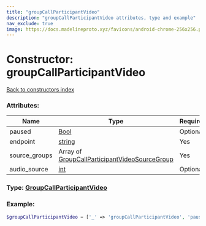 ```yaml
---
title: "groupCallParticipantVideo"
description: "groupCallParticipantVideo attributes, type and example"
nav_exclude: true
image: https://docs.madelineproto.xyz/favicons/android-chrome-256x256.png
---
```

# Constructor: groupCallParticipantVideo  
[Back to constructors index](/API_docs/constructors/index.md)



### Attributes:

| Name     |    Type       | Required |
|----------|---------------|----------|
|paused|[Bool](/API_docs/types/Bool.md) | Optional|
|endpoint|[string](/API_docs/types/string.md) | Yes|
|source\_groups|Array of [GroupCallParticipantVideoSourceGroup](/API_docs/types/GroupCallParticipantVideoSourceGroup.md) | Yes|
|audio\_source|[int](/API_docs/types/int.md) | Optional|



### Type: [GroupCallParticipantVideo](/API_docs/types/GroupCallParticipantVideo.md)


### Example:

```php
$groupCallParticipantVideo = ['_' => 'groupCallParticipantVideo', 'paused' => Bool, 'endpoint' => 'string', 'source_groups' => [GroupCallParticipantVideoSourceGroup, GroupCallParticipantVideoSourceGroup], 'audio_source' => int];
```  
